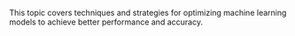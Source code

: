 This topic covers techniques and strategies for optimizing machine learning models to achieve better performance and accuracy.
